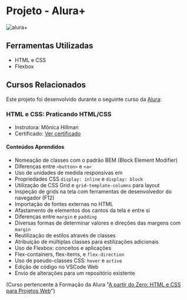 # Projeto - Alura+

![alura+](https://github.com/lehrissio/alura-plus/assets/103052994/6bfa716e-63d9-4624-aa7d-20ce61e3f871)

## Ferramentas Utilizadas
* HTML e CSS
* Flexbox

## Cursos Relacionados
Este projeto foi desenvolvido durante o seguinte curso da [Alura](https://www.alura.com.br/):

### HTML e CSS: Praticando HTML/CSS
* Instrutora: Mônica Hillman
* Certificado: [Ver certificado](https://cursos.alura.com.br/certificate/8d188454-87cf-4dee-a57a-42702f6d7f64?lang=pt_BR)

#### Conteúdos Aprendidos
- Nomeação de classes com o padrão BEM (Block Element Modifier)
- Diferenças entre `<button>` e `<a>`
- Uso de unidades de medida responsivas em
- Propriedades CSS `display: inline` e `display: block`
- Utilização de CSS Grid e `grid-template-columns` para layout
- Inspeção de grids na tela com ferramentas de desenvolvedor do navegador (F12)
- Importação de fontes externas no HTML
- Afastamento de elementos dos cantos da tela e entre si
- Diferenças entre `margin` e `padding`
- Diversas formas de determinar valores e direções das margens com `margin`
- Reutilização de estilos através de classes
- Atribuição de múltiplas classes para estilizações adicionais
- Uso de Flexbox: conceitos e aplicações
- Flex-containers, flex-items, e `flex-direction`
- Uso de pseudo-classes CSS: `hover` e `active`
- Edição de código no VSCode Web
- Envio de alterações para um repositório existente

(Curso pertencente à Formação da Alura "[A partir do Zero: HTML e CSS para Projetos Web](https://cursos.alura.com.br/degree/certificate/2e85c664-e5e4-450f-9994-074e43c763e0?lang=pt_BR)")
